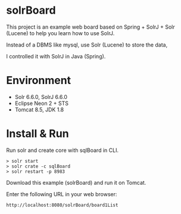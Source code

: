 # solrBoard

This project is an example web board based on Spring + SolrJ + Solr (Lucene)
to help you learn how to use SolrJ.

Instead of a DBMS like mysql, use Solr (Lucene) to store the data,

I controlled it with SolrJ in Java (Spring).

# Environment #
- Solr 6.6.0, SolrJ 6.6.0 
- Eclipse Neon 2 + STS
- Tomcat 8.5, JDK 1.8

# Install & Run #
Run solr and create core with sqlBoard in CLI.

	> solr start
	> solr crate -c sqlBoard
	> solr restart -p 8983

Download this example (solrBoard) and run it on Tomcat.

Enter the following URL in your web browser:

	http://localhost:8080/solrBoard/board1List


